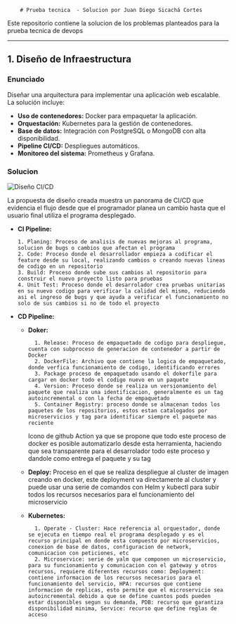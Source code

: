         # Prueba tecnica  - Solucion por Juan Diego Sicachá Cortes

Este repositorio contiene la solucion de los problemas planteados para la prueba tecnica de devops

---

## 1. Diseño de Infraestructura
### Enunciado
Diseñar una arquitectura para implementar una aplicación web escalable. La solución incluye:

- **Uso de contenedores:** Docker para empaquetar la aplicación.
- **Orquestación:** Kubernetes para la gestión de contenedores.
- **Base de datos:** Integración con PostgreSQL o MongoDB con alta disponibilidad.
- **Pipeline CI/CD:** Despliegues automáticos.
- **Monitoreo del sistema:** Prometheus y Grafana.

### Solucion
![Diseño CI/CD](https://github.com/user-attachments/assets/b144e8b5-e63f-4abd-9e97-09a7aa5f9085)

La propuesta de diseño creada muestra un panorama de CI/CD que evidencia el flujo desde que el programador planea un cambio hasta que el usuario final utiliza el programa desplegado.
- **CI Pipeline:**

      1. Planing: Proceso de analisis de nuevas mejoras al programa, solucion de bugs o cambios que afectan el programa 
      2. Code: Proceso donde el desarrollador empieza a codificar el feature desde su local, realizando cambios o creando nuevas lineas de codigo en un repositorio
      3. Build: Proceso donde sube sus cambios al repositorio para construir el nuevo proyecto listo para pruebas
      4. Unit Test: Proceso donde el desarrolador crea pruebas unitarias en su nuevo codigo para verificar la calidad del mismo, reduciendo asi el ingreso de bugs y que ayuda a verificar el funcionamiento no solo de sus cambios si no de todo el proyecto
  
- **CD Pipeline:**
    - **Doker:**

            1. Release: Proceso de empaquetado de codigo para despliegue, cuenta con subproceso de generacion de contenedor a partir de Docker
            2. DockerFile: Archivo que contiene la logica de empaquetado, donde verfica funcionamiento de codigo, identificando errores
            3. Package proceso de empaquetado usando el dokerfile para cargar en docker todo el codigo nuevo en un paquete
            4. Version: Proceso donde se realiza un versionamiento del paquete que realiza una identificacion, generalmente es un tag autoincremental o con la fecha de empaquetado
            5. Container Registry: proceso donde se almacenan todos los paquetes de los repositorios, estos estan catalogados por microservicios y tag para identificar siempre el paquete mas reciente
        Icono de github Action ya que se propone que todo este proceso de docker es posible automatizarlo desde esta herramienta, haciendo que sea transparente para el desarrolador todo este proceso y dandole como entrega el paquete y su tag
    - **Deploy:** Proceso en el que se realiza despliegue al cluster de imagen creando en docker, este deployment va directamente al cluster y puede usar una serie de comandos con Helm y kubectl para subir todos los recursos necesarios para el funcionamiento del microservicio
    - **Kubernetes:**

            1. Operate - Cluster: Hace referencia al orquestador, donde se ejecuta en tiempo real el programa desplegado y es el recurso principal en donde esta compuesto por microservicios, conexion de base de datos, configuracion de network, comunicacion con peticiones, etc 
            2. Microservice: serie de yalm que componen un microservicio, para su funcionamiento y comunicacion con el gateway y otros recursos, requiere diferentes recursos como: Deployment: contiene informacion de los recursos necesarios para el funcionamiento del servicio, HPA: recursos que contiene informacion de replicas, esto permite que el microservicio sea autoincremental debido a que se define cuantos pods pueden estar disponibles segun su demanda, PDB: recurso que garantiza disponibilidad minima, Service: recurso que define reglas de acceso
  
  
